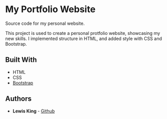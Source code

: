 # My Portfolio Website
Source code for my personal website.

This project is used to create a personal protfolio website, showcasing my new skills. I implemented structure in HTML, and added style with CSS and Bootstrap.

## Built With

* HTML
* CSS
* [Bootstrap](https://getbootstrap.com)

## Authors

* **Lewis King** - [Github](https://github.com/lewisisgood)